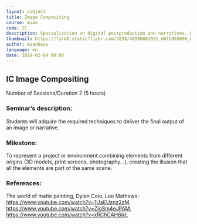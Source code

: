 ```yaml
---
layout: subject
title: Image Compositing
course: miau
code: IC
description: Specialization on digital postproduction and narratives. Exacerbate the digital tool
thumbnail: https://farm8.staticflickr.com/7838/46986883551_d6fb083696_o_d.jpg
author: miauhaus
language: en
date: 2019-02-04 00:00
---
```

## IC Image Compositing
Number of Sessions/Duration 2 (5 hours)

### Seminar’s description:
Students will adquire the required techniques to deliver the final output of an image or narrative.   

### Milestone:
To represent a project or environment combining elements from different origins (3D models, print screens, photography...), creating the illusion that all the elements are part of the same scene.

### References:
The world of matte painting, Dylan Cole, Lee Mathews: https://www.youtube.com/watch?v=1UaEUznz2zM, https://www.youtube.com/watch?v=ZjgSm4eJPAM, https://www.youtube.com/watch?v=xRChCAH6ikI, 
